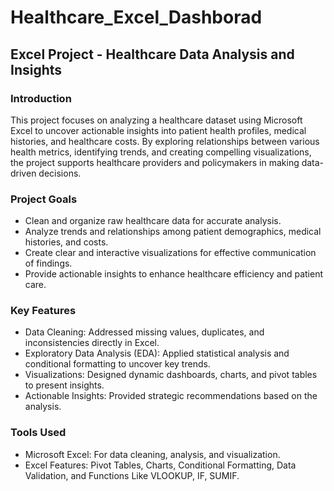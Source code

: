 # Healthcare_Excel_Dashborad

## Excel Project - Healthcare Data Analysis and Insights


### Introduction
This project focuses on analyzing a healthcare dataset using Microsoft Excel to uncover actionable insights into patient health profiles, medical histories, and healthcare costs. By exploring relationships between various health metrics, identifying trends, and creating compelling visualizations, the project supports healthcare providers and policymakers in making data-driven decisions.

### Project Goals
- Clean and organize raw healthcare data for accurate analysis.
- Analyze trends and relationships among patient demographics, medical histories, and costs.
- Create clear and interactive visualizations for effective communication of findings.
- Provide actionable insights to enhance healthcare efficiency and patient care.

### Key Features
- Data Cleaning: Addressed missing values, duplicates, and inconsistencies directly in Excel.
- Exploratory Data Analysis (EDA): Applied statistical analysis and conditional formatting to uncover key trends.
- Visualizations: Designed dynamic dashboards, charts, and pivot tables to present insights.
- Actionable Insights: Provided strategic recommendations based on the analysis.

### Tools Used
- Microsoft Excel: For data cleaning, analysis, and visualization.
- Excel Features: Pivot Tables, Charts, Conditional Formatting, Data Validation, and Functions Like VLOOKUP, IF, SUMIF.
